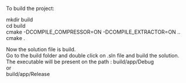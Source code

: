 To build the project:<br>

mkdir build<br>
cd build<br>
cmake -DCOMPILE_COMPRESSOR=ON -DCOMPILE_EXTRACTOR=ON ..<br>
cmake .<br>



Now the solution file is build.<br>
Go to the build folder and double click on .sln file and build the solution.<br>
The executable will be present on the path : build/app/Debug<br>
                                            or<br>
                                            build/app/Release<br>